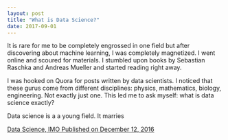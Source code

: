 ```yaml
---
layout: post
title: "What is Data Science?"
date: 2017-09-01
---
```


It is rare for me to be completely engrossed in one field but after discovering about machine learning, I was completely magnetized. I went online and scoured for materials. I stumbled upon  books by Sebastian Raschka and Andreas Mueller and started reading right away.

I was hooked on Quora for posts written by data scientists. I noticed that these gurus come from different disciplines: physics, mathematics, biology, engineering. Not exactly just one. This led me to ask myself: what is data science exactly?

Data science is a a young field. It marries 

[Data Science, IMO Published on December 12, 2016](https://www.linkedin.com/pulse/data-science-imo-joe-brillantes)